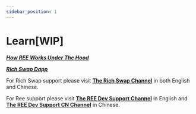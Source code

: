 ```yaml
---
sidebar_position: 1
---
```


# Learn[WIP]

***[How REE Works Under The Hood](https://www.youtube.com/watch?v=F4ExD4gY1E8)***


***[Rich Swap Dapp](https://richswap.omnity.network/)***

For Rich Swap support please visit **[The Rich Swap Channel](https://oc.app/community/o5uz6-dqaaa-aaaar-bhnia-cai/channel/1529837122)** in both English and Chinese.

For Ree support please visit **[The REE Dev Support Channel](https://oc.app/community/o5uz6-dqaaa-aaaar-bhnia-cai/channel/3944635384)** in English and **[The REE Dev Support CN Channel](https://oc.app/community/o5uz6-dqaaa-aaaar-bhnia-cai/channel/2543618207)** in Chinese.